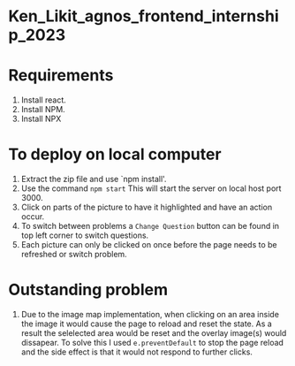 # Ken_Likit_agnos_frontend_internship_2023

# Requirements  
1. Install react. 
2. Install NPM.
3. Install NPX

# To deploy on local computer
1. Extract the zip file and use `npm install'.
2. Use the command `npm start` This will start the server on local host port 3000.
3. Click on parts of the picture to have it highlighted and have an action occur. 
4. To switch between problems a `Change Question` button can be found in top left corner to switch questions.
5. Each picture can only be clicked on once before the page needs to be refreshed or switch problem. 
 
# Outstanding problem 
1. Due to the image map implementation, when clicking on an area inside the image it would cause the page to reload and reset the state. As a result the selelected area would be reset and the overlay image(s) would dissapear. To solve this I used `e.preventDefault` to stop the page reload and the side effect is that it would not respond to further clicks.


